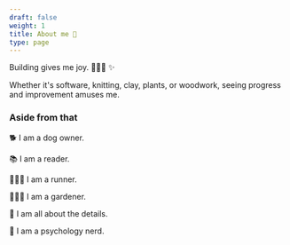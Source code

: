 ```yaml
---
draft: false
weight: 1
title: About me 👾
type: page
---
```


Building gives me joy. 👷🏼‍♀️ ✨

Whether it's software, knitting, clay, plants, or woodwork, seeing progress and improvement amuses me.

### Aside from that

🐕 I am a dog owner.

📚 I am a reader.

🏃🏻‍♀️ I am a runner.

👩🏻‍🌾 I am a gardener.

🧩 I am all about the details.

🧠 I am a psychology nerd.
